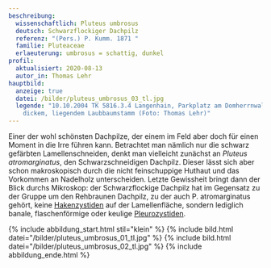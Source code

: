 ```yaml
---
beschreibung:
  wissenschaftlich: Pluteus umbrosus
  deutsch: Schwarzflockiger Dachpilz
  referenz: "(Pers.) P. Kumm. 1871 "
  familie: Pluteaceae
  erlaeuterung: umbrosus = schattig, dunkel
profil:
  aktualisiert: 2020-08-13
  autor_in: Thomas Lehr
hauptbild:
  anzeige: true
  datei: /bilder/pluteus_umbrosus_03_tl.jpg
  legende: "10.10.2004 TK 5816.3.4 Langenhain, Parkplatz am Domherrnwald; an
    dickem, liegendem Laubbaumstamm (Foto: Thomas Lehr)"
---
```

Einer der wohl schönsten Dachpilze, der einem im Feld aber doch für einen Moment in die Irre führen kann. Betrachtet man nämlich nur die schwarz gefärbten Lamellenschneiden, denkt man vielleicht zunächst an *Pluteus atromarginatus*, den Schwarzschneidigen Dachpilz. Dieser lässt sich aber schon makroskopisch durch die nicht feinschuppige Huthaut und das Vorkommen an Nadelholz unterscheiden. Letzte Gewissheit bringt dann der Blick durchs Mikroskop: der Schwarzflockige Dachpilz hat im Gegensatz zu der Gruppe um den Rehbraunen Dachpilz, zu der auch P. atromarginatus gehört, keine [Hakenzystiden](Zystiden "Glossar") auf der Lamellenfläche, sondern lediglich banale, flaschenförmige oder keulige [Pleurozystiden](Pleurozystiden "Glossar").

{% include abbildung_start.html stil="klein" %}
{% include bild.html datei="/bilder/pluteus_umbrosus_01_tl.jpg" %}
{% include bild.html datei="/bilder/pluteus_umbrosus_02_tl.jpg" %}
{% include abbildung_ende.html %}